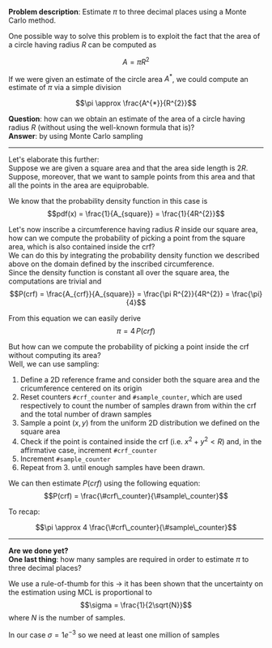 **Problem description**: Estimate $\pi$ to three decimal places using a Monte Carlo method.

One possible way to solve this problem is to exploit the fact that the area of a circle having radius $R$ can be computed as

$$A = \pi R^{2}$$

If we were given an estimate of the circle area $A^{*}$, we could compute an estimate of $\pi$ via a simple division 

$$\pi \approx \frac{A^{*}}{R^{2}}$$

**Question**: how can we obtain an estimate of the area of a circle having radius $R$ (without using the well-known formula that is)?  
**Answer**: by using Monte Carlo sampling

---

Let's elaborate this further:  
Suppose we are given a square area and that the area side length is $2R$.  
Suppose, moreover, that we want to sample points from this area and that all the points in the area are equiprobable.

We know that the probability density function in this case is  
$$pdf(x) = \frac{1}{A_{square}} = \frac{1}{4R^{2}}$$

Let's now inscribe a circumference having radius $R$ inside our square area, how can we compute the probability of picking a point from the square area, which is also contained inside the crf?  
We can do this by integrating the probability density function we described above on the domain defined by the inscribed circumference.  
Since the density function is constant all over the square area, the computations are trivial and
$$P(crf) = \frac{A_{crf}}{A_{square}} = \frac{\pi R^{2}}{4R^{2}} = \frac{\pi}{4}$$

From this equation we can easily derive
$$\pi = 4 \, P(crf)$$

But how can we compute the probability of picking a point inside the crf without computing its area?  
Well, we can use sampling:
1. Define a 2D reference frame and consider both the square area and the cricumference centered on its origin
2. Reset counters `#crf_counter` and `#sample_counter`, which are used respectively to count the number of samples drawn from within the crf and the total number of drawn samples
3. Sample a point $(x, y)$ from the uniform 2D distribution we defined on the square area
4. Check if the point is contained inside the crf (i.e. $x^{2} + y^{2} \lt R$) and, in the affirmative case, increment `#crf_counter`
5. Increment `#sample_counter`
6. Repeat from 3. until enough samples have been drawn.

We can then estimate $P(crf)$ using the following equation:
$$P(crf) = \frac{\#crf\_counter}{\#sample\_counter}$$

To recap:

$$\pi \approx 4 \frac{\#crf\_counter}{\#sample\_counter}$$

---

**Are we done yet?**  
**One last thing**: how many samples are required in order to estimate $\pi$ to three decimal places?

We use a rule-of-thumb for this -> it has been shown that the uncertainty on the estimation using MCL is proportional to 
$$\sigma = \frac{1}{2\sqrt{N}}$$
where $N$ is the number of samples.

In our case $\sigma = 1e^{-3}$ so we need at least one million of samples